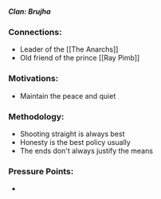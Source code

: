 ***Clan: Brujha***
### Connections:
* Leader of the [[The Anarchs]]
* Old friend of the prince [[Ray Pimb]]
### Motivations:
* Maintain the peace and quiet
### Methodology:
* Shooting straight is always best
* Honesty is the best policy usually
* The ends don't always justify the means
### Pressure Points:
* 